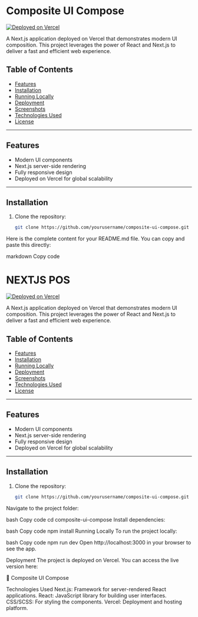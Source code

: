 # Composite UI Compose

[![Deployed on Vercel](https://vercel.com/button)](https://c-omposite-ui-compose.vercel.app/)

A Next.js application deployed on Vercel that demonstrates modern UI composition. This project leverages the power of React and Next.js to deliver a fast and efficient web experience.

## Table of Contents

- [Features](#features)
- [Installation](#installation)
- [Running Locally](#running-locally)
- [Deployment](#deployment)
- [Screenshots](#screenshots)
- [Technologies Used](#technologies-used)
- [License](#license)

---

## Features

- Modern UI components
- Next.js server-side rendering
- Fully responsive design
- Deployed on Vercel for global scalability

---

## Installation

1. Clone the repository:

   ```bash
   git clone https://github.com/yourusername/composite-ui-compose.git

Here is the complete content for your README.md file. You can copy and paste this directly:

markdown
Copy code
# NEXTJS POS

[![Deployed on Vercel](https://vercel.com/button)](https://c-omposite-ui-compose.vercel.app/)

A Next.js application deployed on Vercel that demonstrates modern UI composition. This project leverages the power of React and Next.js to deliver a fast and efficient web experience.

## Table of Contents

- [Features](#features)
- [Installation](#installation)
- [Running Locally](#running-locally)
- [Deployment](#deployment)
- [Screenshots](#screenshots)
- [Technologies Used](#technologies-used)
- [License](#license)

---

## Features

- Modern UI components
- Next.js server-side rendering
- Fully responsive design
- Deployed on Vercel for global scalability

---

## Installation

1. Clone the repository:

   ```bash
   git clone https://github.com/yourusername/composite-ui-compose.git
Navigate to the project folder:

bash
Copy code
cd composite-ui-compose
Install dependencies:

bash
Copy code
npm install
Running Locally
To run the project locally:

bash
Copy code
npm run dev
Open http://localhost:3000 in your browser to see the app.

Deployment
The project is deployed on Vercel. You can access the live version here:

🔗 Composite UI Compose



Technologies Used
Next.js: Framework for server-rendered React applications.
React: JavaScript library for building user interfaces.
CSS/SCSS: For styling the components.
Vercel: Deployment and hosting platform.
